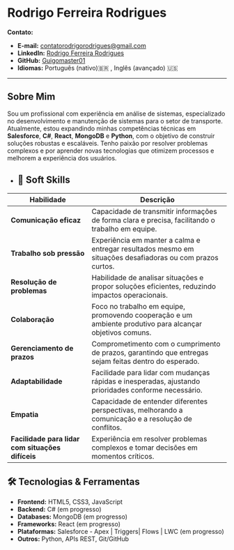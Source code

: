 # Rodrigo Ferreira Rodrigues

**Contato:**
- **E-mail:** [contatorodrigorodrigues@gmail.com](mailto:contatorodrigorodrigues@gmail.com)
- **LinkedIn:** [Rodrigo Ferreira Rodrigues](https://www.linkedin.com/in/rodrigo-ferreira-157817b4/)
- **GitHub:** [Guigomaster01](https://github.com/guigomaster01)
- **Idiomas:** Português (nativo)🇧🇷 , Inglês (avançado) :us:

---

## Sobre Mim

Sou um profissional com experiência em análise de sistemas, especializado no desenvolvimento e manutenção de sistemas para o setor de transporte. Atualmente, estou expandindo minhas competências técnicas em **Salesforce**, **C#**, **React**, **MongoDB** e **Python**, com o objetivo de construir soluções robustas e escaláveis. Tenho paixão por resolver problemas complexos e por aprender novas tecnologias que otimizem processos e melhorem a experiência dos usuários.

- ## 🌟 Soft Skills

| Habilidade                | Descrição                                                                                  |
|---------------------------|--------------------------------------------------------------------------------------------|
| **Comunicação eficaz**     | Capacidade de transmitir informações de forma clara e precisa, facilitando o trabalho em equipe. |
| **Trabalho sob pressão**   | Experiência em manter a calma e entregar resultados mesmo em situações desafiadoras ou com prazos curtos. |
| **Resolução de problemas** | Habilidade de analisar situações e propor soluções eficientes, reduzindo impactos operacionais. |
| **Colaboração**            | Foco no trabalho em equipe, promovendo cooperação e um ambiente produtivo para alcançar objetivos comuns. |
| **Gerenciamento de prazos**| Comprometimento com o cumprimento de prazos, garantindo que entregas sejam feitas dentro do esperado. |
| **Adaptabilidade**         | Facilidade para lidar com mudanças rápidas e inesperadas, ajustando prioridades conforme necessário. |
| **Empatia**                | Capacidade de entender diferentes perspectivas, melhorando a comunicação e a resolução de conflitos. |
| **Facilidade para lidar com situações difíceis** | Experiência em resolver problemas complexos e tomar decisões em momentos críticos. |

## 🛠️ Tecnologias & Ferramentas

- **Frontend:** HTML5, CSS3, JavaScript
- **Backend:** C# (em progresso)
- **Databases:** MongoDB (em progresso)
- **Frameworks:** React (em progresso)
- **Plataformas:** Salesforce - Apex | Triggers| Flows | LWC (em progresso)
- **Outros:** Python, APIs REST, Git/GitHub
